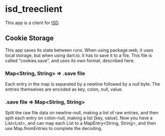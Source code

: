 # isd_treeclient
This app is a client for [ISD](https://interstellar-dynasties.space).
## Cookie Storage
This app saves its state between runs. When using package:web, it uses local storage, but when using dart:io, it has to save it to a file. This file is called "cookies.save", and uses its own format, described here.

### Map<String, String> => .save file
Each entry in the map is separated by a newline followed by a null byte. The entries themselves are encoded as key, colon, null, value.
### .save file => Map<String, String>
Split the raw file data on newline-null, making a list of raw entries, and then split each entry on colon-null, making a list [key, value]. Now you have a List<List<String>>, and can map each List<String> to a MapEntry<String, String>, and then use Map.fromEntries to complete the decoding.
